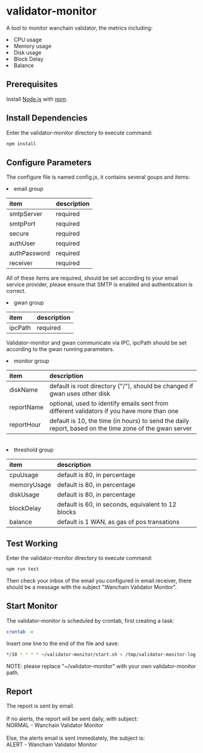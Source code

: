 validator-monitor
========

A tool to monitor wanchain validator, the metrics including:
<li>CPU usage</li>
<li>Memory usage</li>
<li>Disk usage</li>
<li>Block Delay</li>
<li>Balance</li>

## Prerequisites

Install [Node.js](https://nodejs.org) with [npm](http://npmjs.org).

## Install Dependencies

Enter the validator-monitor directory to execute command:
```bash
npm install
```
## Configure Parameters

The configure file is named config.js, it contains several goups and items:
<li>email group</li>

| item         | description |
| :---         | :---        |
| smtpServer   | required    |
| smtpPort     | required    |
| secure       | required    |
| authUser     | required    |
| authPassword | required    |
| receiver     | required    |

All of these items are required, should be set according to your email service provider, please ensure that SMTP is enabled and authentication is correct.

<li>gwan group</li>

| item         | description |
| :---         | :---        |
| ipcPath      | required    |

Validator-monitor and gwan communicate via IPC, ipcPath should be set according to the gwan running parameters.

<li>monitor group</li>

| item         | description |
| :---         | :---        |
| diskName     | default is root directory ("/"), should be changed if gwan uses other disk |
| reportName   | optional, used to identify emails sent from different validators if you have more than one |
| reportHour   | default is 10, the time (in hours) to send the daily report, based on the time zone of the gwan server |

<br>

<li>threshold group</li>

| item         | description |
| :---         | :---        |
| cpuUsage     | default is 80, in percentage |
| memoryUsage  | default is 80, in percentage |
| diskUsage    | default is 80, in percentage |
| blockDelay   | default is 60, in seconds, equivalent to 12 blocks |
| balance      | default is 1 WAN, as gas of pos transations |

## Test Working

Enter the validator-monitor directory to execute command:
```bash
npm run test
```
Then check your inbox of the email you configured in email.receiver, there should be a message with the subject "Wanchain Validator Monitor".

## Start Monitor
The validator-monitor is scheduled by crontab, first creating a task:
```bash
crontab -e
```
Insert one line to the end of the file and save:
<br/>
```bash
*/10 * * * * ~/validator-monitor/start.sh > /tmp/validator-monitor-log 2>&1
```
NOTE: please replace "~/validator-monitor" with your own validator-monitor path.

## Report
The report is sent by email.
<br/><br/>
If no alerts, the report will be sent daily, with subject:
<br/>
NORMAL - Wanchain Validator Monitor
<br/><br/>
Else, the alerts email is sent immediately, the subject is:
<br/>
ALERT - Wanchain Validator Monitor